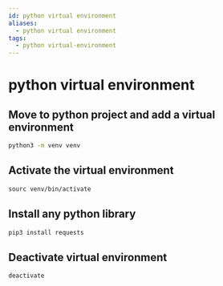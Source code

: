 ```yaml
---
id: python virtual environment
aliases:
  - python virtual environment
tags:
  - python virtual-environment
---
```


# python virtual environment

## Move to python project and add a virtual environment

```bash
python3 -m venv venv
```

## Activate the virtual environment

```bash
sourc venv/bin/activate
```

## Install any python library

```bash
pip3 install requests
```

## Deactivate virtual environment

```bash
deactivate
```
